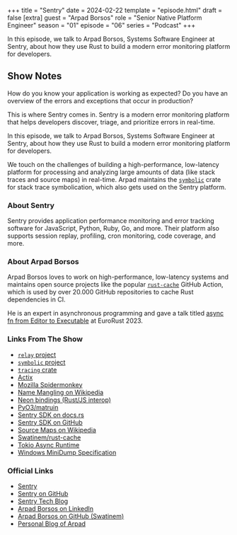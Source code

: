 +++
title = "Sentry"
date = 2024-02-22
template = "episode.html"
draft = false
[extra]
guest = "Arpad Borsos"
role = "Senior Native Platform Engineer"
season = "01"
episode = "06"
series = "Podcast"
+++

In this episode, we talk to Arpad Borsos, Systems Software Engineer at Sentry,
about how they use Rust to build a modern error monitoring platform for
developers.

<!-- more -->

## Show Notes

How do you know your application is working as expected?
Do you have an overview of the errors and exceptions that occur
in production?

This is where Sentry comes in. Sentry is a modern error monitoring platform
that helps developers discover, triage, and prioritize errors in real-time.

In this episode, we talk to Arpad Borsos, Systems Software Engineer at Sentry,
about how they use Rust to build a modern error monitoring platform for
developers.

We touch on the challenges of building a high-performance, low-latency
platform for processing and analyzing large amounts of data (like stack traces
and source maps) in real-time. 
Arpad maintains the [`symbolic`](https://github.com/getsentry/symbolic) crate
for stack trace symbolication, which also gets used on the Sentry platform.


### About Sentry

Sentry provides application performance monitoring and error tracking software
for JavaScript, Python, Ruby, Go, and more. Their platform also supports session
replay, profiling, cron monitoring, code coverage, and more.


### About Arpad Borsos

Arpad Borsos loves to work on high-performance, low-latency systems and
maintains open source projects like the popular
[`rust-cache`](https://github.com/Swatinem/rust-cache) GitHub Action, which is
used by over 20.000 GitHub repositories to cache Rust dependencies in CI. 

He is an expert in asynchronous programming and gave a talk titled [async fn from Editor to
Executable](https://www.youtube.com/watch?v=id38OaSPioA) at EuroRust 2023.


### Links From The Show

- [`relay` project](https://github.com/getsentry/relay)
- [`symbolic` project](https://github.com/getsentry/symbolic)
- [`tracing` crate](https://crates.io/crates/tracing)
- [Actix](https://actix.rs/)
- [Mozilla Spidermonkey](https://firefox-source-docs.mozilla.org/js/index.html)
- [Name Mangling on Wikipedia](https://en.wikipedia.org/wiki/Name_mangling)
- [Neon bindings (Rust/JS interop)](https://neon-bindings.com/)
- [PyO3/matruin](https://github.com/PyO3/maturin)
- [Sentry SDK on docs.rs](https://docs.rs/sentry/latest/sentry/)
- [Sentry SDK on GitHub](https://github.com/getsentry/sentry-rust)
- [Source Maps on Wikipedia](https://en.wikipedia.org/wiki/Minification_(programming)#Source_mapping)
- [Swatinem/rust-cache](https://github.com/Swatinem/rust-cache)
- [Tokio Async Runtime](https://tokio.rs/)
- [Windows MiniDump Specification](http://formats.kaitai.io/windows_minidump/)

### Official Links

- [Sentry](https://sentry.io/)
- [Sentry on GitHub](https://github.com/getsentry/sentry)
- [Sentry Tech Blog](https://sentry.engineering/)
- [Arpad Borsos on LinkedIn](https://www.linkedin.com/in/swatinem/)
- [Arpad Borsos on GitHub (Swatinem)](https://github.com/Swatinem)
- [Personal Blog of Arpad](https://swatinem.de/)